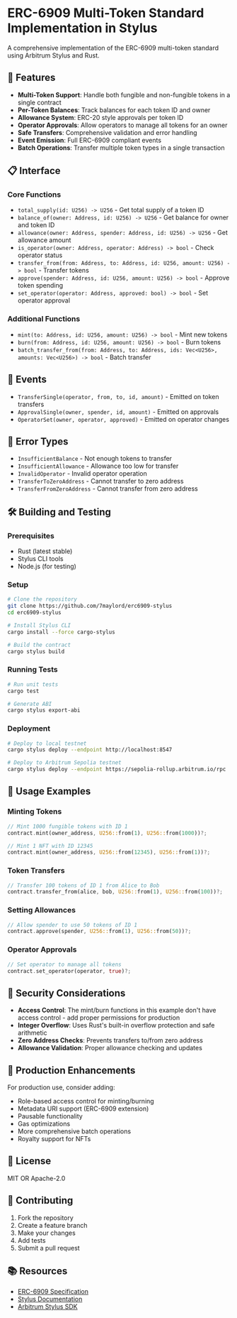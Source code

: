 # ERC-6909 Multi-Token Standard Implementation in Stylus

A comprehensive implementation of the ERC-6909 multi-token standard using Arbitrum Stylus and Rust.

## 🎯 Features

- **Multi-Token Support**: Handle both fungible and non-fungible tokens in a single contract
- **Per-Token Balances**: Track balances for each token ID and owner
- **Allowance System**: ERC-20 style approvals per token ID
- **Operator Approvals**: Allow operators to manage all tokens for an owner
- **Safe Transfers**: Comprehensive validation and error handling
- **Event Emission**: Full ERC-6909 compliant events
- **Batch Operations**: Transfer multiple token types in a single transaction

## 📋 Interface

### Core Functions

- `total_supply(id: U256) -> U256` - Get total supply of a token ID
- `balance_of(owner: Address, id: U256) -> U256` - Get balance for owner and token ID
- `allowance(owner: Address, spender: Address, id: U256) -> U256` - Get allowance amount
- `is_operator(owner: Address, operator: Address) -> bool` - Check operator status
- `transfer_from(from: Address, to: Address, id: U256, amount: U256) -> bool` - Transfer tokens
- `approve(spender: Address, id: U256, amount: U256) -> bool` - Approve token spending
- `set_operator(operator: Address, approved: bool) -> bool` - Set operator approval

### Additional Functions

- `mint(to: Address, id: U256, amount: U256) -> bool` - Mint new tokens
- `burn(from: Address, id: U256, amount: U256) -> bool` - Burn tokens
- `batch_transfer_from(from: Address, to: Address, ids: Vec<U256>, amounts: Vec<U256>) -> bool` - Batch transfer

## 🔧 Events

- `TransferSingle(operator, from, to, id, amount)` - Emitted on token transfers
- `ApprovalSingle(owner, spender, id, amount)` - Emitted on approvals
- `OperatorSet(owner, operator, approved)` - Emitted on operator changes

## 🚨 Error Types

- `InsufficientBalance` - Not enough tokens to transfer
- `InsufficientAllowance` - Allowance too low for transfer
- `InvalidOperator` - Invalid operator operation
- `TransferToZeroAddress` - Cannot transfer to zero address
- `TransferFromZeroAddress` - Cannot transfer from zero address

## 🛠️ Building and Testing

### Prerequisites

- Rust (latest stable)
- Stylus CLI tools
- Node.js (for testing)

### Setup

```bash
# Clone the repository
git clone https://github.com/7maylord/erc6909-stylus
cd erc6909-stylus

# Install Stylus CLI
cargo install --force cargo-stylus

# Build the contract
cargo stylus build
```

### Running Tests

```bash
# Run unit tests
cargo test

# Generate ABI
cargo stylus export-abi
```

### Deployment

```bash
# Deploy to local testnet
cargo stylus deploy --endpoint http://localhost:8547

# Deploy to Arbitrum Sepolia testnet
cargo stylus deploy --endpoint https://sepolia-rollup.arbitrum.io/rpc
```

## 📝 Usage Examples

### Minting Tokens

```rust
// Mint 1000 fungible tokens with ID 1
contract.mint(owner_address, U256::from(1), U256::from(1000))?;

// Mint 1 NFT with ID 12345
contract.mint(owner_address, U256::from(12345), U256::from(1))?;
```

### Token Transfers

```rust
// Transfer 100 tokens of ID 1 from Alice to Bob
contract.transfer_from(alice, bob, U256::from(1), U256::from(100))?;
```

### Setting Allowances

```rust
// Allow spender to use 50 tokens of ID 1
contract.approve(spender, U256::from(1), U256::from(50))?;
```

### Operator Approvals

```rust
// Set operator to manage all tokens
contract.set_operator(operator, true)?;
```

## 🔐 Security Considerations

- **Access Control**: The mint/burn functions in this example don't have access control - add proper permissions for production
- **Integer Overflow**: Uses Rust's built-in overflow protection and safe arithmetic
- **Zero Address Checks**: Prevents transfers to/from zero address
- **Allowance Validation**: Proper allowance checking and updates

## 🚀 Production Enhancements

For production use, consider adding:

- Role-based access control for minting/burning
- Metadata URI support (ERC-6909 extension)
- Pausable functionality
- Gas optimizations
- More comprehensive batch operations
- Royalty support for NFTs

## 📜 License

MIT OR Apache-2.0

## 🤝 Contributing

1. Fork the repository
2. Create a feature branch
3. Make your changes
4. Add tests
5. Submit a pull request

## 📚 Resources

- [ERC-6909 Specification](https://eips.ethereum.org/EIPS/eip-6909)
- [Stylus Documentation](https://docs.arbitrum.io/stylus/stylus-gentle-introduction)
- [Arbitrum Stylus SDK](https://github.com/OffchainLabs/stylus-sdk-rs)